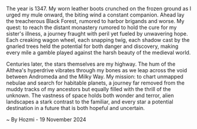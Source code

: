 
The year is 1347.  My worn leather boots crunched on the frozen ground as I urged my mule onward, the biting wind a constant companion.  Ahead lay the treacherous Black Forest, rumored to harbor brigands and worse.  My quest: to reach the distant monastery rumored to hold the cure for my sister's illness, a journey fraught with peril yet fueled by unwavering hope.  Each creaking wagon wheel, each snapping twig, each shadow cast by the gnarled trees held the potential for both danger and discovery, making every mile a gamble played against the harsh beauty of the medieval world.

Centuries later, the stars themselves are my highway.  The hum of the Althea's hyperdrive vibrates through my bones as we leap across the void between Andromeda and the Milky Way.  My mission: to chart unmapped nebulae and search for habitable planets, a journey far removed from the muddy tracks of my ancestors but equally filled with the thrill of the unknown.  The vastness of space holds both wonder and terror, alien landscapes a stark contrast to the familiar, and every star a potential destination in a future that is both hopeful and uncertain.

~ By Hozmi - 19 November 2024
